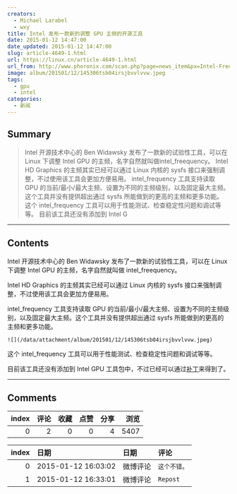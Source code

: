 ```yaml
---
creators:
  - Michael Larabel
  - wxy
title: Intel 发布一款新的调整 GPU 主频的开源工具
date: 2015-01-12 14:47:00
date_updated: 2015-01-12 14:47:00
slug: article-4649-1.html
url: https://linux.cn/article-4649-1.html
url_from: http://www.phoronix.com/scan.php?page=news_item&px=Intel-Frequency-Tool
image: album/201501/12/145306tsb04irsjbvvlvvw.jpeg
tags:
  - gpu
  - intel
categories:
  - 新闻
---
```


## Summary

> Intel 开源技术中心的 Ben Widawsky 发布了一款新的试验性工具，可以在 Linux 下调整 Intel GPU 的主频，名字自然就叫做intel_freequency。 Intel HD Graphics 的主频其实已经可以通过 Linux 内核的 sysfs 接口来强制调整，不过使用该工具会更加方便易用。 intel_frequency 工具支持读取 GPU 的当前/最小/最大主频、设置为不同的主频级别，以及固定最大主频。这个工具并没有提供超出通过 sysfs 所能做到的更高的主频和更多功能。  这个 intel_frequency 工具可以用于性能测试、检查稳定性问题和调试等等。 目前该工具还没有添加到 Intel G

***

<!-- more -->

## Contents

Intel 开源技术中心的 Ben Widawsky 发布了一款新的试验性工具，可以在 Linux 下调整 Intel GPU 的主频，名字自然就叫做 intel\_freequency。

Intel HD Graphics 的主频其实已经可以通过 Linux 内核的 sysfs 接口来强制调整，不过使用该工具会更加方便易用。

intel\_frequency 工具支持读取 GPU 的当前/最小/最大主频、设置为不同的主频级别，以及固定最大主频。这个工具并没有提供超出通过 sysfs 所能做到的更高的主频和更多功能。

`![](/data/attachment/album/201501/12/145306tsb04irsjbvvlvvw.jpeg)`

这个 intel\_frequency 工具可以用于性能测试、检查稳定性问题和调试等等。

目前该工具还没有添加到 Intel GPU 工具包中，不过已经可以通过[补丁](http://lists.freedesktop.org/archives/intel-gfx/2015-January/058217.html)来得到了。

***

## Comments


|   index |   评论 |   收藏 |   点赞 |   分享 |   浏览 |
|--------:|-------:|-------:|-------:|-------:|-------:|
|       0 |      2 |      0 |      0 |      4 |   5407 |

|   index | 日期                | 日期     | 评论         |
|--------:|:--------------------|:---------|:-------------|
|       0 | 2015-01-12 16:03:02 | 微博评论 | `这个不错。` |
|       1 | 2015-01-12 16:33:01 | 微博评论 | `Repost`     |
